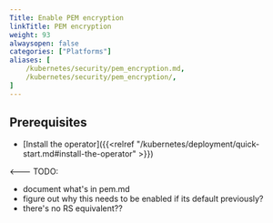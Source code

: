 ```yaml
---
Title: Enable PEM encryption 
linkTitle: PEM encryption
weight: 93
alwaysopen: false
categories: ["Platforms"]
aliases: [
    /kubernetes/security/pem_encryption.md,
    /kubernetes/security/pem_encryption/,
]
---
```


## Prerequisites

- [Install the operator]({{<relref "/kubernetes/deployment/quick-start.md#install-the-operator" >}})

<--- TODO: 
- document what's in pem.md
- figure out why this needs to be enabled if its default previously?
- there's no RS equivalent?? 
>




